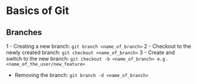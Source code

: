 # Basics of Git

## Branches

1 - Creating a new branch: `git branch <name_of_branch>`
2 - Checkout to the newly created branch: `git checkout <name_of_branch>`
3 - Create and switch to the new branch: `git checkout -b <name_of_branch> e.g. <name_of_the_user/new_feature>`

- Removing the branch: `git branch -d <name_of_branch>`
